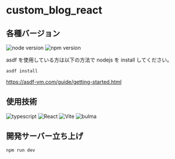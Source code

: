 # custom_blog_react

## 各種バージョン

![node version](https://img.shields.io/badge/node-20.2.0-48C628.svg?style=flat-square) 
![npm version](https://img.shields.io/badge/npm-9.6.6-2D7DBE.svg?style=flat-square)

asdf を使用している方は以下の方法で nodejs を install してください。
```
asdf install
```
https://asdf-vm.com/guide/getting-started.html

## 使用技術
![typescript](https://img.shields.io/badge/-TypeScript-000.svg?logo=typescript&style=flat-square&logoColor=#3178C6)
![React](https://img.shields.io/badge/-react-000.svg?logo=react&style=flat-square&logoColor=#61DAFB)
![Vite](https://img.shields.io/badge/-Vite-000.svg?logo=Vite&style=flat-square&logoColor=#646CFF)
![bulma](https://img.shields.io/badge/-bulma-000.svg?logo=bulma&style=flat-square&logoColor=#00D1B2)


## 開発サーバー立ち上げ
```sh
npm run dev
```
